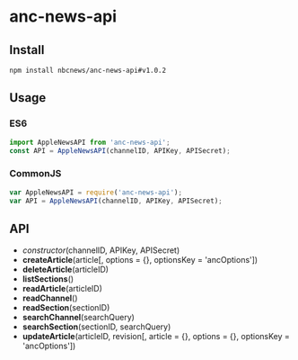# anc-news-api

## Install
```Shell
npm install nbcnews/anc-news-api#v1.0.2
```

## Usage
### ES6
```JavaScript
import AppleNewsAPI from 'anc-news-api';
const API = AppleNewsAPI(channelID, APIKey, APISecret);
```

### CommonJS
```JavaScript
var AppleNewsAPI = require('anc-news-api');
var API = AppleNewsAPI(channelID, APIKey, APISecret);
```

## API
* *constructor*(channelID, APIKey, APISecret)
* **createArticle**(article[, options = {}, optionsKey = 'ancOptions'])
* **deleteArticle**(articleID)
* **listSections**()
* **readArticle**(articleID)
* **readChannel**()
* **readSection**(sectionID)
* **searchChannel**(searchQuery)
* **searchSection**(sectionID, searchQuery)
* **updateArticle**(articleID, revision[, article = {}, options = {}, optionsKey = 'ancOptions'])
